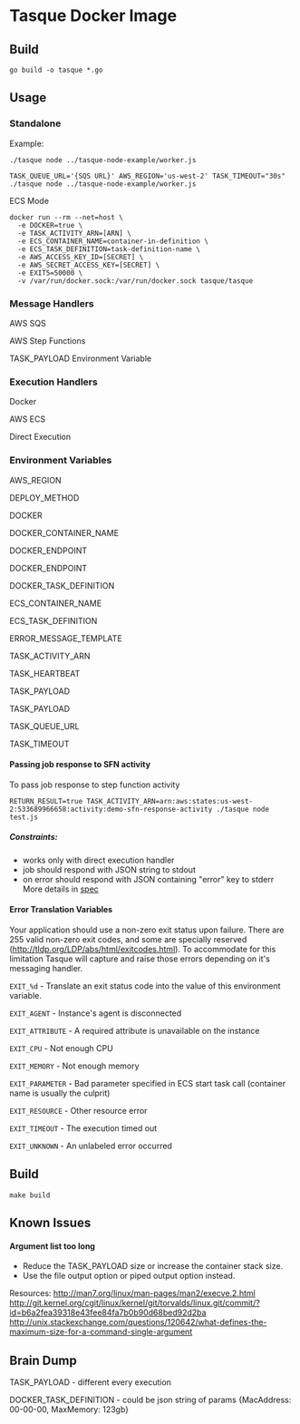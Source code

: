 # Tasque Docker Image

## Build

```
go build -o tasque *.go
```

## Usage

### Standalone

Example:
```
./tasque node ../tasque-node-example/worker.js
```

```
TASK_QUEUE_URL='{SQS URL}' AWS_REGION='us-west-2' TASK_TIMEOUT="30s" ./tasque node ../tasque-node-example/worker.js
```

ECS Mode
```
docker run --rm --net=host \
  -e DOCKER=true \
  -e TASK_ACTIVITY_ARN=[ARN] \
  -e ECS_CONTAINER_NAME=container-in-definition \
  -e ECS_TASK_DEFINITION=task-definition-name \
  -e AWS_ACCESS_KEY_ID=[SECRET] \
  -e AWS_SECRET_ACCESS_KEY=[SECRET] \
  -e EXIT5=50000 \
  -v /var/run/docker.sock:/var/run/docker.sock tasque/tasque
```

### Message Handlers

AWS SQS

AWS Step Functions

TASK_PAYLOAD Environment Variable

### Execution Handlers

Docker

AWS ECS

Direct Execution

### Environment Variables

AWS_REGION

DEPLOY_METHOD

DOCKER

DOCKER_CONTAINER_NAME

DOCKER_ENDPOINT

DOCKER_ENDPOINT

DOCKER_TASK_DEFINITION

ECS_CONTAINER_NAME

ECS_TASK_DEFINITION

ERROR_MESSAGE_TEMPLATE

TASK_ACTIVITY_ARN

TASK_HEARTBEAT

TASK_PAYLOAD

TASK_PAYLOAD

TASK_QUEUE_URL

TASK_TIMEOUT

#### Passing job response to SFN activity
To pass job response to step function activity
```
RETURN_RESULT=true TASK_ACTIVITY_ARN=arn:aws:states:us-west-2:533689966658:activity:demo-sfn-response-activity ./tasque node test.js
```
##### Constraints:
- works only with direct execution handler
- job should respond with JSON string to stdout
- on error should respond with JSON containing "error" key to stderr  
More details in [spec](https://skycatch.atlassian.net/wiki/spaces/SKYAPI/pages/885751816/Pass+back+response+errors+from+pipeline+workers)


#### Error Translation Variables

Your application should use a non-zero exit status upon failure. There are 255 valid non-zero exit codes, and some are specially reserved (http://tldp.org/LDP/abs/html/exitcodes.html). To accommodate for this limitation Tasque will capture and raise those errors depending on it's messaging handler.

`EXIT_%d` - Translate an exit status code into the value of this environment variable.

`EXIT_AGENT` - Instance's agent is disconnected

`EXIT_ATTRIBUTE` - A required attribute is unavailable on the instance

`EXIT_CPU` - Not enough CPU

`EXIT_MEMORY` - Not enough memory

`EXIT_PARAMETER` - Bad parameter specified in ECS start task call (container name is usually the culprit)

`EXIT_RESOURCE` - Other resource error

`EXIT_TIMEOUT` - The execution timed out

`EXIT_UNKNOWN` - An unlabeled error occurred

## Build

```
make build
```

## Known Issues

#### Argument list too long
- Reduce the TASK_PAYLOAD size or increase the container stack size.
- Use the file output option or piped output option instead.

Resources:
http://man7.org/linux/man-pages/man2/execve.2.html
http://git.kernel.org/cgit/linux/kernel/git/torvalds/linux.git/commit/?id=b6a2fea39318e43fee84fa7b0b90d68bed92d2ba
http://unix.stackexchange.com/questions/120642/what-defines-the-maximum-size-for-a-command-single-argument


## Brain Dump

TASK_PAYLOAD - different every execution

DOCKER_TASK_DEFINITION - could be json string of params {MacAddress: 00-00-00, MaxMemory: 123gb}
